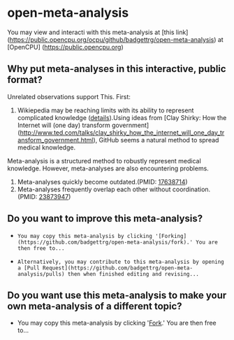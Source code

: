 open-meta-analysis
==================

You may view and interacti with this meta-analysis at [this link] (https://public.opencpu.org/ocpu/github/badgettrg/open-meta-analysis) at [OpenCPU] (https://public.opencpu.org)

Why put meta-analyses in this interactive, public format?
-----------------------------------------------------
Unrelated observations support This. First:

1.    Wikiepedia may be reaching limits with its ability to represent complicated knowledge ([details](http://www.technologyreview.com/featuredstory/520446/the-decline-of-wikipedia/)).Using ideas from [Clay Shirky: How the Internet will (one day) transform government] (http://www.ted.com/talks/clay_shirky_how_the_internet_will_one_day_transform_government.html), GitHub seems a natural method to spread medical knowledge.

Meta-analysis is a structured method to robustly represent medical knowledge. However, meta-analyses are also encountering problems.

1.    Meta-analyses quickly become outdated.(PMID: [17638714](http://pubmed.gov/17638714))
2.    Meta-analyses frequently overlap each other without coordination.(PMID: [23873947](http://pubmed.gov/23873947))

Do you want to improve this meta-analysis?
--------------------------------------------
*     You may copy this meta-analysis by clicking '[Forking](https://github.com/badgettrg/open-meta-analysis/fork).' You are then free to...
*     Alternatively, you may contribute to this meta-analysis by opening a [Pull Request](https://github.com/badgettrg/open-meta-analysis/pulls) then when finished editing and revising...

Do you want use this meta-analysis to make your own meta-analysis of a different topic?
-----------------------------------------------------------------------------------------
* You may copy this meta-analysis by clicking '[Fork](https://github.com/badgettrg/open-meta-analysis/fork).' You are then free to...
